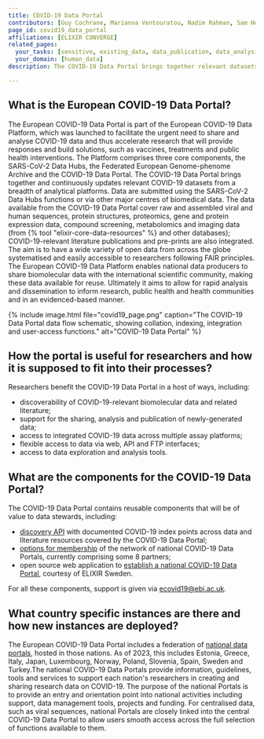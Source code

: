 ```yaml
---
title: COVID-19 Data Portal 
contributors: [Guy Cochrane, Marianna Ventouratou, Nadim Rahman, Sam Holt]
page_id: covid19_data_portal
affiliations: [ELIXIR CONVERGE]
related_pages:
  your_tasks: [sensitive, existing_data, data_publication, data_analysis]
  your_domain: [human_data]
description: The COVID-19 Data Portal brings together relevant datasets for sharing and analysis to accelerate coronavirus research.

---
```


## What is the European COVID-19 Data Portal?

The European COVID-19 Data Portal is part of the European COVID-19 Data Platform, which was launched to facilitate the urgent need to share and analyse COVID-19 data and thus accelerate research that will provide responses and build solutions, such as vaccines, treatments and public health interventions. The Platform comprises three core components, the SARS-CoV-2 Data Hubs, the Federated European Genome-phenome Archive and the COVID-19 Data Portal. The COVID-19 Data Portal brings together and continuously updates relevant COVID-19 datasets from a breadth of analytical platforms. Data are submitted using the SARS-CoV-2 Data Hubs functions or via other major centres of biomedical data. The data available from the COVID-19 Data Portal cover raw and assembled viral and human sequences, protein structures, proteomics, gene and protein expression data, compound screening, metabolomics and imaging data (from {% tool "elixir-core-data-resources" %} and other databases); COVID-19-relevant literature publications and pre-prints are also integrated. The aim is to have a wide variety of open data from across the globe systematised and easily accessible to researchers following FAIR principles. The European COVID-19 Data Platform enables national data producers to share biomolecular data with the international scientific community, making these data available for reuse. Ultimately it aims to allow for rapid analysis and dissemination to inform research, public health and health communities and in an evidenced-based manner.

{% include image.html file="covid19_page.png" caption="The COVID-19 Data Portal data flow schematic, showing collation, indexing, integration and user-access functions." alt="COVID-19 Data Portal" %}

## How the portal is useful for researchers and how it is supposed to fit into their processes?

Researchers benefit the COVID-19 Data Portal in a host of ways, including:
- discoverability of COVID-19-relevant biomolecular data and related literature;
- support for the sharing, analysis and publication of newly-generated data;
- access to integrated COVID-19 data across multiple assay platforms;
- flexible access to data via web, API and FTP interfaces;
- access to data exploration and analysis tools.

## What are the components for the COVID-19 Data Portal?

The COVID-19 Data Portal contains reusable components that will be of value to data stewards, including:
- [discovery API](https://www.covid19dataportal.org/api-documentation) with documented COVID-19 index points across data and literature resources covered by the COVID-19 Data Portal;
- [options for membership](https://www.covid19dataportal.org/partners) of the network of national COVID-19 Data Portals, currently comprising some 8 partners;
- open source web application to [establish a national COVID-19 Data Portal](https://github.com/ScilifelabDataCentre/covid-portal), courtesy of ELIXIR Sweden. 

For all these components, support is given via ecovid19@ebi.ac.uk.

## What country specific instances are there and how new instances are deployed?

The European COVID-19 Data Portal includes a federation of [national data portals](https://www.covid19dataportal.org/partners), hosted in those nations.  As of 2023, this includes Estonia, Greece, Italy, Japan, Luxembourg, Norway, Poland, Slovenia, Spain, Sweden and Turkey.The national COVID-19 Data Portals provide information, guidelines, tools and services to support each nation's researchers in creating and sharing research data on COVID-19. The purpose of the national Portals is to provide an entry and orientation point into national activities including support, data management tools, projects and funding. For centralised data, such as viral sequences, national Portals are closely linked into the central COVID-19 Data Portal to allow users smooth access across the full selection of functions available to them.
